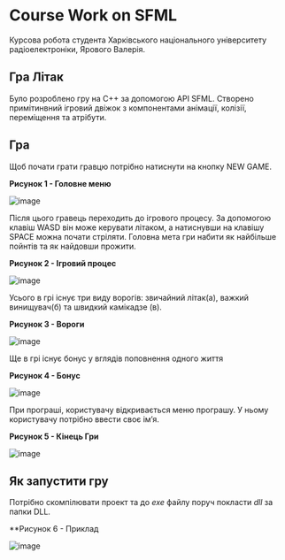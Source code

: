 # Course Work on SFML

  Курсова робота студента Харківського національного університету радіоелектроніки, Ярового Валерія.

## Гра Літак 

  Було розроблено гру на С++ за допомогою API SFML. Створено примітинвний ігровий двіжок з компонентами анімації, колізії, переміщення та атрібути.

## Гра

Щоб почати грати гравцю потрібно натиснути на кнопку NEW GAME.

**Рисунок 1 - Головне меню**

![image](https://user-images.githubusercontent.com/52313973/187089406-6cfbb446-8722-484f-835b-1de41fb97cd8.png)

Після цього гравець переходить до ігрового процесу. За допомогою клавіш WASD він може керувати літаком, а натиснувши на клавішу SPACE можна почати стріляти. Головна мета гри набити як найбільше пойнтів та як найдовши прожити.

**Рисунок 2 - Ігровий процес**

![image](https://user-images.githubusercontent.com/52313973/187089836-ca203d6b-838c-47cb-9803-f72d9970559b.png)

Усього в грі існує три виду ворогів: звичайний літак(а), важкий винищувач(б) та швидкий камікадзе (в).

**Рисунок 3 - Вороги**

![image](https://user-images.githubusercontent.com/52313973/187089926-625c0ecf-a16c-4e41-b23a-4aa77ce16ae0.png)

Ще в грі існує бонус у вглядів поповнення одного життя

**Рисунок 4 - Бонус**

![image](https://user-images.githubusercontent.com/52313973/187089938-cca03576-d8ee-4524-99d4-be98b2934158.png)

При програші, користувачу відкривається  меню програшу.  У ньому користувачу потрібно ввести своє ім’я.

**Рисунок 5 - Кінець Гри**

![image](https://user-images.githubusercontent.com/52313973/187089968-1421de86-ee43-4a22-bf6c-3a60b678753b.png)

## Як запустити гру 

Потрібно скомпілювати проект та до *exe* файлу поруч покласти *dll* за папки DLL.

**Рисунок 6 - Приклад

![image](https://user-images.githubusercontent.com/52313973/187090104-82a7aa98-8ef0-4ff6-bf26-2aa407c2f1b1.png)


